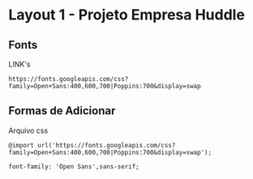 # Layout 1 - Projeto Empresa Huddle

## Fonts
LINK's
````
https://fonts.googleapis.com/css?family=Open+Sans:400,600,700|Poppins:700&display=swap
````
## Formas de Adicionar
Arquivo css
````
@import url('https://fonts.googleapis.com/css?family=Open+Sans:400,600,700|Poppins:700&display=swap');
````
````
font-family: 'Open Sans',sans-serif;
````
